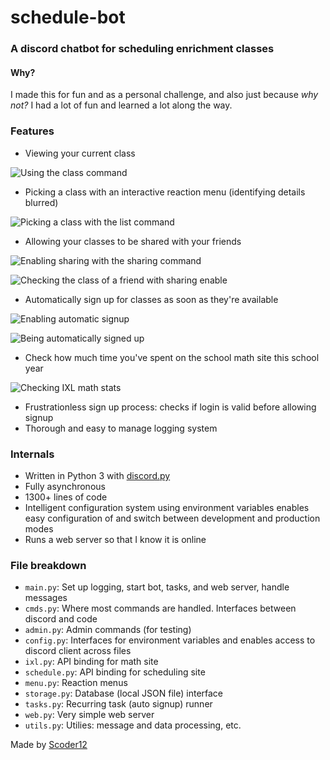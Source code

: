 # schedule-bot
### A discord chatbot for scheduling enrichment classes
#### Why?
I made this for fun and as a personal challenge, and also just because *why not?* I had a lot of fun and learned a lot along the way. 
### Features
- Viewing your current class

![Using the class command](https://totallynotavir.us/i/32fu2xpo.png)

- Picking a class with an interactive reaction menu (identifying details blurred)

![Picking a class with the list command](https://totallynotavir.us/i/k876ni93.png)

- Allowing your classes to be shared with your friends

![Enabling sharing with the sharing command](https://totallynotavir.us/i/s5wl3icx.png)

![Checking the class of a friend with sharing enable](https://totallynotavir.us/i/5zpppgm5.png)

- Automatically sign up for classes as soon as they're available

![Enabling automatic signup](https://totallynotavir.us/i/2z5o3igb.png)

![Being automatically signed up](https://totallynotavir.us/i/1kj7w829.png)

- Check how much time you've spent on the school math site this school year

![Checking IXL math stats](https://totallynotavir.us/i/al8bt350.png)

- Frustrationless sign up process: checks if login is valid before allowing signup
- Thorough and easy to manage logging system

### Internals
- Written in Python 3 with [discord.py](https://discordpy.readthedocs.io/)
- Fully asynchronous
- 1300+ lines of code
- Intelligent configuration system using environment variables enables easy configuration of and switch between development and production modes
- Runs a web server so that I know it is online

### File breakdown
- `main.py`: Set up logging, start bot, tasks, and web server, handle messages
- `cmds.py`: Where most commands are handled. Interfaces between discord and code
- `admin.py`: Admin commands (for testing)
- `config.py`: Interfaces for environment variables and enables access to discord client across files
- `ixl.py`: API binding for math site
- `schedule.py`: API binding for scheduling site
- `menu.py`: Reaction menus
- `storage.py`: Database (local JSON file) interface
- `tasks.py`: Recurring task (auto signup) runner
- `web.py`: Very simple web server
- `utils.py`: Utilies: message and data processing, etc.


Made by [Scoder12](https://scoder.ml)
